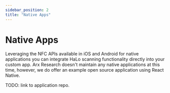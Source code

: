 ```yaml
---
sidebar_position: 2
title: "Native Apps"
---
```


# Native Apps

Leveraging the NFC APIs available in iOS and Android for native applications you can integrate HaLo scanning functionality directly into your custom app. Arx Research doesn't maintain any native applications at this time, however, we do offer an example open source application using React Native.

TODO: link to application repo.